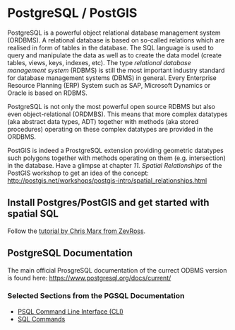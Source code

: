 
# PostgreSQL / PostGIS

PostgreSQL is a powerful object relational database management system (ORDBMS). A relational database is based on so-called relations which are realised in form of tables in the database. The SQL language is used to query and manipulate the data as well as to create the data model (create tables, views, keys, indexes, etc). The type *relational database management system* (RDBMS) is still the most important industry standard for database management systems (DBMS) in general. Every Enterprise Resource Planning (ERP) System such as SAP, Microsoft Dynamics or Oracle is based on RDBMS.

PostgreSQL is not only the most powerful open source RDBMS but also even object-relational (ORDMBS). This means that more complex datatypes (aka abstract data types, ADT) together with methods (aka stored procedures) operating on these complex datatypes are provided in the ORDBMS.

PostGIS is indeed a ProstgreSQL extension providing geometric datatypes such polygons together with methods operating on them (e.g. intersection) in the database. Have a glimpse at chapter *11. Spatial Relationships* of the PostGIS workshop to get an idea of the concept: 
http://postgis.net/workshops/postgis-intro/spatial_relationships.html


## Install Postgres/PostGIS and get started with spatial SQL

Follow the [tutorial by Chris Marx from ZevRoss](http://zevross.com/blog/2019/12/04/install-postgres-postgis-and-get-started-with-spatial-sql/).

## PostgreSQL Documentation 

The main official ProsgreSQL documentation of the currect ODBMS version is found here: https://www.postgresql.org/docs/current/ 

### Selected Sections from the PGSQL Documentation

* [PSQL Command Line Interface (CLI)](https://www.postgresql.org/docs/current/app-psql.html)
* [SQL Commands](https://www.postgresql.org/docs/current/sql-commands.html)




